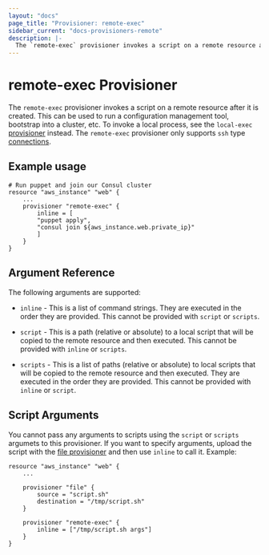 ```yaml
---
layout: "docs"
page_title: "Provisioner: remote-exec"
sidebar_current: "docs-provisioners-remote"
description: |-
  The `remote-exec` provisioner invokes a script on a remote resource after it is created. This can be used to run a configuration management tool, bootstrap into a cluster, etc. To invoke a local process, see the `local-exec` provisioner instead. The `remote-exec` provisioner only supports `ssh` type connections.
---
```


# remote-exec Provisioner

The `remote-exec` provisioner invokes a script on a remote resource after it
is created. This can be used to run a configuration management tool, bootstrap
into a cluster, etc. To invoke a local process, see the `local-exec`
[provisioner](/docs/provisioners/local-exec.html) instead. The `remote-exec`
provisioner only supports `ssh` type [connections](/docs/provisioners/connection.html).


## Example usage

```
# Run puppet and join our Consul cluster
resource "aws_instance" "web" {
    ...
    provisioner "remote-exec" {
        inline = [
        "puppet apply",
        "consul join ${aws_instance.web.private_ip}"
        ]
    }
}
```

## Argument Reference

The following arguments are supported:

* `inline` - This is a list of command strings. They are executed in the order
  they are provided. This cannot be provided with `script` or `scripts`.

* `script` - This is a path (relative or absolute) to a local script that will
  be copied to the remote resource and then executed. This cannot be provided
  with `inline` or `scripts`.

* `scripts` - This is a list of paths (relative or absolute) to local scripts
  that will be copied to the remote resource and then executed. They are executed
  in the order they are provided. This cannot be provided with `inline` or `script`.

## Script Arguments

You cannot pass any arguments to scripts using the `script` or
`scripts` argumets to this provisioner. If you want to specify arguments,
upload the script with the
[file provisioner](/docs/provisioners/file.html)
and then use `inline` to call it. Example:

```
resource "aws_instance" "web" {
    ...

    provisioner "file" {
        source = "script.sh"
        destination = "/tmp/script.sh"
    }

    provisioner "remote-exec" {
        inline = ["/tmp/script.sh args"]
    }
}
```
